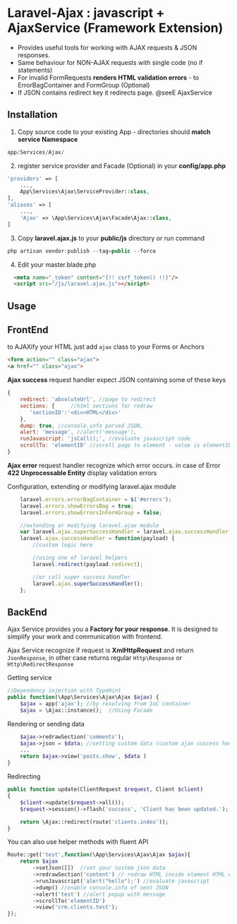 # Laravel-Ajax : javascript + AjaxService (Framework Extension)

  - Provides useful tools for working with AJAX requests & JSON responses.
  - Same behaviour for NON-AJAX requests with single code (no if statements)
  - For invalid FormRequests **renders HTML validation errors** - to ErrorBagContainer and FormGroup (Optional)
  - If JSON contains redirect key it redirects page. @seeE AjaxService


Installation
------------

1) Copy source code to your existing App - directories should **match service Namespace**
~~~~~ php
app/Services/Ajax/
~~~~~

2) register service provider and Facade (Optional) in your **config/app.php**
~~~~~ php
'providers' => [
	...,
	App\Services\Ajax\ServiceProvider::class,
],
'aliases' => [
	...,
	'Ajax' => \App\Services\Ajax\Facade\Ajax::class,
]
~~~~~


3) Copy **laravel.ajax.js** to your **public/js** directory or run command
~~~~~ php
php artisan vendor:publish --tag=public --force
~~~~~

4) Edit your master.blade.php
~~~~~ html
  <meta name="_token" content="{!! csrf_token() !!}"/>
  <script src="/js/laravel.ajax.js"></script>
~~~~~

Usage
---------------------

## FrontEnd

to AJAXify your HTML just add `ajax` class to your Forms or Anchors
~~~~~ html
<form action="" class="ajax">
<a href="" class="ajax">
~~~~~

**Ajax success** request handler expect JSON containing some of these keys
~~~~~ javascript
{
	redirect: 'absoluteUrl', //page to redirect
	sections: {     //html sections for redraw
	   'sectionID':'<div>HTML</div>'
	},
	dump: true, //console.info parsed JSON,
	alert: 'message', //alert('message'),
	runJavascript: 'jsCall();', //evaluate javascript code
	scrollTo: 'elementID' //scroll page to element - value is elementID
}
~~~~~

**Ajax error** request handler recognize which error occurs.
in case of Error **422 Unprocessable Entity** display validation errors

Configuration, extending or modifying laravel.ajax module
~~~~~ javascript
    laravel.errors.errorBagContainer = $('#errors');
    laravel.errors.showErrorsBag = true;
    laravel.errors.showErrorsInFormGroup = false;

    //extending or modifying laravel.ajax module
    var laravel.ajax.superSuccessHandler = laravel.ajax.successHandler;
    laravel.ajax.successHandler = function(payload) {
        //custom logic here

        //using one of laravel helpers
        laravel.redirect(payload.redirect);

        //or call super success handler
        laravel.ajax.superSuccessHandler();
    };
~~~~~

## BackEnd

Ajax Service provides you a **Factory for your response**. It is designed to simplify your work and communication with frontend.

Ajax Service recognize if request is **XmlHttpRequest** and return `JsonResponse`, in other case returns regular `Http\Response` or `Http\RedirectResponse`

Getting service
~~~~~ php
//Dependency injection with TypeHint
public function(\App\Services\Ajax\Ajax $ajax) {
	$ajax = app('ajax'); //by resolving from IoC container
	$ajax = \Ajax::instance();  //Using Facade
~~~~~

Rendering or sending data
~~~~~ php
	$ajax->redrawSection('comments');
	$ajax->json = $data; //setting custom data (custom ajax success handler needed)
	...
	return $ajax->view('posts.show', $data )
}
~~~~~

Redirecting
~~~~~ php
public function update(ClientRequest $request, Client $client)
{
    $client->update($request->all());
    $request->session()->flash('success', 'Client has been updated.');

    return \Ajax::redirect(route('clients.index'));
}
~~~~~

You can also use helper methods with fluent API
~~~~~ php
Route::get('test',function(\App\Services\Ajax\Ajax $ajax){
	return $ajax
		->setJson([])  //set your custom json data
		->redrawSection('content') // redraw HTML inside element HTML with id="content"
		->runJavascript('alert("hello");') //evaluate javascript
		->dump() //enable console.info of sent JSON
		->alert('test') //alert popup with message
		->scrollTo('elementID')
		->view('crm.clients.test');
});
~~~~~


